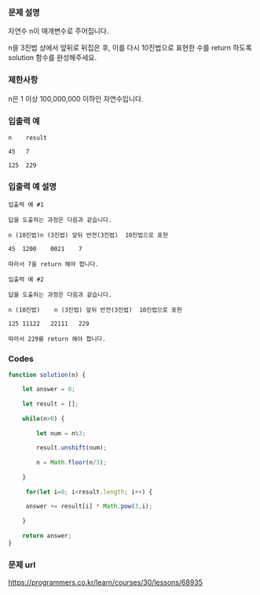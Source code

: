 ### 문제 설명

자연수 n이 매개변수로 주어집니다. 

n을 3진법 상에서 앞뒤로 뒤집은 후, 이를 다시 10진법으로 표현한 수를 return 하도록 solution 함수를 완성해주세요.


### 제한사항

n은 1 이상 100,000,000 이하인 자연수입니다.


### 입출력 예

```
n    result

45   7

125  229

```


### 입출력 예 설명

```
입출력 예 #1

답을 도출하는 과정은 다음과 같습니다.

n (10진법)n (3진법)	앞뒤 반전(3진법)	10진법으로 표현

45	1200	0021	7

따라서 7을 return 해야 합니다.
```

```
입출력 예 #2

답을 도출하는 과정은 다음과 같습니다.

n (10진법)	n (3진법)	앞뒤 반전(3진법)	10진법으로 표현

125	11122	22111	229

따라서 229를 return 해야 합니다.
```

### Codes

```js
function solution(n) {

    let answer = 0;
    
    let result = [];
    
    while(n>0) {
    
        let num = n%3;
        
        result.unshift(num);
        
        n = Math.floor(n/3);
        
    }
    
     for(let i=0; i<result.length; i++) {
     
     answer += result[i] * Math.pow(3,i);
     
    }
    
    return answer;
}
```


### 문제 url

https://programmers.co.kr/learn/courses/30/lessons/68935
